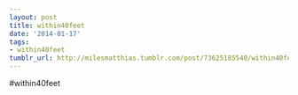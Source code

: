 ```yaml
---
layout: post
title: within40feet
date: '2014-01-17'
tags:
- within40feet
tumblr_url: http://milesmatthias.tumblr.com/post/73625185540/within40feet
---
```

#within40feet
